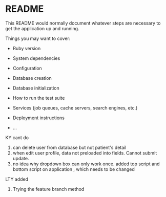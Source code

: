 # README

This README would normally document whatever steps are necessary to get the
application up and running.

Things you may want to cover:

* Ruby version

* System dependencies

* Configuration

* Database creation

* Database initialization

* How to run the test suite

* Services (job queues, cache servers, search engines, etc.)

* Deployment instructions

* ...

KY cant do
  1. can delete user from database but not patient's detail
  2. when edit user profile, data not preloaded into fields. Cannot submit update.
  3. no idea why dropdown box can only work once. added top script and bottom script on application , which needs to be changed

LTY added
  1. Trying the feature branch method
